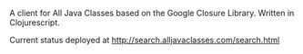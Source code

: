 A client for All Java Classes based on the Google Closure Library. Written in Clojurescript.

Current status deployed at http://search.alljavaclasses.com/search.html